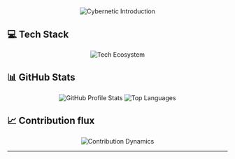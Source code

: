 # 
<div align="center">
    <img src="https://readme-typing-svg.demolab.com?font=Orbitron&weight=700&size=30&duration=3000&pause=1000&color=D54C4C&center=true&vCenter=true&width=800&lines=Hi%2C+I%27m+Bipin;Django+%26+React+Developer" alt="Cybernetic Introduction" />
</div>

<!-- ## 🔗 Socials
<div align="center">
<a href="https://twitter.com/tailung00"><img alt="Twitter" src="https://img.shields.io/badge/Twitter-%2366D9EF.svg?style=for-the-badge&logo=twitter&logoColor=white" /></a>
<a href="https://www.linkedin.com/in/bipin-thapa"><img alt="LinkedIn" src="https://img.shields.io/badge/LinkedIn-%23D54C4C.svg?style=for-the-badge&logo=linkedin&logoColor=white" /></a>
<a href="mailto:thapabipin139@gmail.com"><img alt="Email" src="https://img.shields.io/badge/Email-%23A6E22E.svg?style=for-the-badge&logo=gmail&logoColor=white" /></a>
</div> -->

## 💻 Tech Stack
<div align="center">
    <img src="https://skillicons.dev/icons?i=linux,c,python,javascript,django,react,sqlite,git,godot&theme=dark" alt="Tech Ecosystem" />
</div>

## 📊 GitHub Stats
<div align="center">
    <!-- GitHub Streak Stats -->
<!--     <img src="https://github-readme-streak-stats.herokuapp.com/?user=tailung42&theme=dark&hide_border=true&background=0D1117&ring=D54C4C&fire=FD971F&currStreakLabel=A6E22E" alt="GitHub Streak Stats" /> -->
    <!-- GitHub Profile Stats -->
    <img src="https://github-readme-stats.vercel.app/api?username=tailung42&theme=dark&hide_border=true&bg_color=0D1117&title_color=D54C4C&icon_color=FD971F&text_color=A6E22E" alt="GitHub Profile Stats" />
    <!-- Most Used Languages -->
    <img src="https://github-readme-stats.vercel.app/api/top-langs/?username=tailung42&theme=dark&hide_border=true&bg_color=0D1117&title_color=D54C4C&layout=compact" alt="Top Languages" />
</div>

## 📈 Contribution flux

<div align="center">
    <img src="https://github-readme-activity-graph.vercel.app/graph?username=tailung42&bg_color=0D1117&color=A6E22E&line=D54C4C&point=FD971F&area_color=66D9EF&title_color=D54C4C&area=true" alt="Contribution Dynamics" />
 </div>

---
<!-- <div align="center"> -->
<!--     <img src="https://komarev.com/ghpvc/?username=tailung42&color=D54C4C" alt="Interaction Counter" /> -->
<!--     <br> -->
<!--     *"Simplicity is the ultimate sophistication." - Leonardo da Vinci* 🌐🔧 -->
<!-- </div> -->
